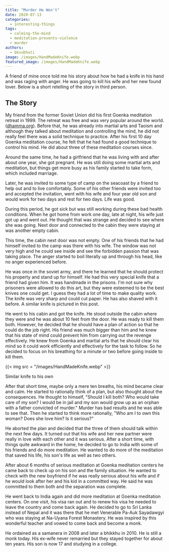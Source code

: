 ```yaml
---
title: "Murder He Won't"
date: 2020-07-13
categories: 
  - interesting-things
tags: 
  - calming-the-mind
  - meditation-prevents-violence
  - murder
authors: 
  - bksubhuti
image: /images/HandMadeKnife.webp
featured_image: /images/HandMadeKnife.webp
---
```


A friend of mine once told me his story about how he had a knife in his hand and was raging with anger. He was going to kill his wife and her new found lover. Below is a short retelling of the story in third person.

## The Story

My friend from the former Soviet Union did his first Goenka meditation retreat in 1999. The retreat was free and was very popular around the world. ([dhamma.org](http://dhamma.org)). Before that, he was already into martial arts and Taoism and although they talked about meditation and controlling the mind, he did not really feel there was a solid technique to practice. After his first 10 day Goenka meditation course, he felt that he had found a good technique to control his mind. He did about three of these meditation courses since.

Around the same time, he had a girlfriend that he was living with and after about one year, she got pregnant. He was still doing some martial arts and meditation, but things get more busy as his family started to take form, which included marriage.

Later, he was invited to some type of camp on the seacoast by a friend to help out and to live comfortably. Some of his other friends were invited too and accepted the invitation, went with his wife and four year old son and would work for two days and rest for two days. Life was good.

During this period, he got sick but was still working during these bad health conditions. When he got home from work one day, late at night, his wife just got up and went out. He thought that was strange and decided to see where she was going. Next door and connected to the cabin they were staying at was another empty cabin.

This time, the cabin next door was not empty. One of his friends that he had himself invited to the camp was there with his wife. The window was not very high and he could see inside and see the forbidden passion that was taking place. The anger started to boil literally up and through his head, like no anger experienced before.

He was once in the soviet army, and there he learned that he should protect his property and stand up for himself. He had this very special knife that a friend had given him. It was handmade in the prisons. I'm not sure why prisoners were allowed to do this art, but they were esteemed to be the best knives one could get. I guess they had a lot of time to make quality work. The knife was very sharp and could cut paper. He has also shaved with it before. A similar knife is pictured in this post.

He went to his cabin and got the knife. He stood outside the cabin where they were and he was about 10 feet from the door. He was ready to kill them both. However, he decided that he should have a plan of action so that he could do the job right. His friend was much bigger than him and he knew that his state of mind could prevent him from carrying out the revenge effectively. He knew from Goenka and martial arts that he should clear his mind so it could work efficiently and effectively for the task to follow. So he decided to focus on his breathing for a minute or two before going inside to kill them.

{{< img src = "/images/HandMadeKnife.webp" >}}

Similar knife to his own

After that short time, maybe only a mere ten breaths, his mind became clear and calm. He started to rationally think of a plan, but also thought about the consequences. He thought to himself, "Should I kill both? Who would take care of my son? I would be in jail and my son would grow up as an orphan with a father convicted of murder." Murder has bad results and he was able to see that. Then he started to think more rationally, "Who am I to own this woman? Does she love him? Is it serious?"

He aborted the plan and decided that the three of them should talk within the next few days. It turned out that his wife and her new partner were really in love with each other and it was serious. After a short time, with things quite awkward in the home, he decided to go to India with some of his friends and do more meditation. He wanted to do more of the meditation that saved his life, his son's life as well as two others.

After about 6 months of serious meditation at Goenka meditation centers he came back to check up on his son and the family situation. He wanted to check with the new boyfriend if he was really serious about his wife and if he would look after her and his kid in a committed way. He said he was committed to them both and the separation was complete.

He went back to India again and did more meditation at Goenka meditation centers. On one visit, his visa ran out and to renew his visa he needed to leave the country and come back again. He decided to go to Sri Lanka instead of Nepal and it was there that he met Venerable Pa-Auk Sayadawgyi who was staying at Na-Uyana Forest Monastery. He was inspired by this wonderful teacher and vowed to come back and become a monk.

He ordained as a samanera in 2008 and later a bhikkhu in 2010. He is still a monk today. His ex-wife never remarried but they stayed together for about ten years. His son is now 17 and studying in a college.
